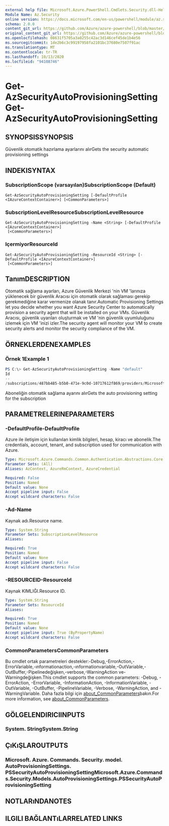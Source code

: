 ```yaml
---
external help file: Microsoft.Azure.PowerShell.Cmdlets.Security.dll-Help.xml
Module Name: Az.Security
online version: https://docs.microsoft.com/en-us/powershell/module/az.security/Get-AzSecurityAutoProvisioningSetting
schema: 2.0.0
content_git_url: https://github.com/Azure/azure-powershell/blob/master/src/Security/Security/help/Get-AzSecurityAutoProvisioningSetting.md
original_content_git_url: https://github.com/Azure/azure-powershell/blob/master/src/Security/Security/help/Get-AzSecurityAutoProvisioningSetting.md
ms.openlocfilehash: 08631f5705a3a0255c42ac3d146cef45de1b4e56
ms.sourcegitcommit: 1de2b6c3c99197958fa2101bc37680e7507f91ac
ms.translationtype: MT
ms.contentlocale: tr-TR
ms.lasthandoff: 10/13/2020
ms.locfileid: "94108746"
---
```

# <span data-ttu-id="2a112-101">Get-AzSecurityAutoProvisioningSetting</span><span class="sxs-lookup"><span data-stu-id="2a112-101">Get-AzSecurityAutoProvisioningSetting</span></span>

## <span data-ttu-id="2a112-102">SYNOPSIS</span><span class="sxs-lookup"><span data-stu-id="2a112-102">SYNOPSIS</span></span>
<span data-ttu-id="2a112-103">Güvenlik otomatik hazırlama ayarlarını alır</span><span class="sxs-lookup"><span data-stu-id="2a112-103">Gets the security automatic provisioning settings</span></span>

## <span data-ttu-id="2a112-104">INDEKI</span><span class="sxs-lookup"><span data-stu-id="2a112-104">SYNTAX</span></span>

### <span data-ttu-id="2a112-105">SubscriptionScope (varsayılan)</span><span class="sxs-lookup"><span data-stu-id="2a112-105">SubscriptionScope (Default)</span></span>
```
Get-AzSecurityAutoProvisioningSetting [-DefaultProfile <IAzureContextContainer>] [<CommonParameters>]
```

### <span data-ttu-id="2a112-106">SubscriptionLevelResource</span><span class="sxs-lookup"><span data-stu-id="2a112-106">SubscriptionLevelResource</span></span>
```
Get-AzSecurityAutoProvisioningSetting -Name <String> [-DefaultProfile <IAzureContextContainer>]
 [<CommonParameters>]
```

### <span data-ttu-id="2a112-107">Içermiyor</span><span class="sxs-lookup"><span data-stu-id="2a112-107">ResourceId</span></span>
```
Get-AzSecurityAutoProvisioningSetting -ResourceId <String> [-DefaultProfile <IAzureContextContainer>]
 [<CommonParameters>]
```

## <span data-ttu-id="2a112-108">Tanım</span><span class="sxs-lookup"><span data-stu-id="2a112-108">DESCRIPTION</span></span>
<span data-ttu-id="2a112-109">Otomatik sağlama ayarları, Azure Güvenlik Merkezi 'nin VM 'larınıza yüklenecek bir güvenlik Aracısı için otomatik olarak sağlaması gerekip gerekmediğine karar vermenize olanak tanır.</span><span class="sxs-lookup"><span data-stu-id="2a112-109">Automatic Provisioning Settings let you decide whether you want Azure Security Center to automatically provision a security agent that will be installed on your VMs.</span></span>
<span data-ttu-id="2a112-110">Güvenlik Aracısı, güvenlik uyarıları oluşturmak ve VM 'nin güvenlik uyumluluğunu izlemek için VM 'inizi izler.</span><span class="sxs-lookup"><span data-stu-id="2a112-110">The security agent will monitor your VM to create security alerts and monitor the security compliance of the VM.</span></span>

## <span data-ttu-id="2a112-111">ÖRNEKLERDEN</span><span class="sxs-lookup"><span data-stu-id="2a112-111">EXAMPLES</span></span>

### <span data-ttu-id="2a112-112">Örnek 1</span><span class="sxs-lookup"><span data-stu-id="2a112-112">Example 1</span></span>
```powershell
PS C:\> Get-AzSecurityAutoProvisioningSetting -Name "default"
Id                                                                                                                Name    AutoProvision
--                                                                                                                ----    -------------
/subscriptions/487bb485-b5b0-471e-9c0d-10717612f869/providers/Microsoft.Security/autoProvisioningSettings/default default On
```

<span data-ttu-id="2a112-113">Aboneliğin otomatik sağlama ayarını alır</span><span class="sxs-lookup"><span data-stu-id="2a112-113">Gets the auto provisioning setting for the subscription</span></span>

## <span data-ttu-id="2a112-114">PARAMETRELERINE</span><span class="sxs-lookup"><span data-stu-id="2a112-114">PARAMETERS</span></span>

### <span data-ttu-id="2a112-115">-DefaultProfile</span><span class="sxs-lookup"><span data-stu-id="2a112-115">-DefaultProfile</span></span>
<span data-ttu-id="2a112-116">Azure ile iletişim için kullanılan kimlik bilgileri, hesap, kiracı ve abonelik.</span><span class="sxs-lookup"><span data-stu-id="2a112-116">The credentials, account, tenant, and subscription used for communication with Azure.</span></span>

```yaml
Type: Microsoft.Azure.Commands.Common.Authentication.Abstractions.Core.IAzureContextContainer
Parameter Sets: (All)
Aliases: AzContext, AzureRmContext, AzureCredential

Required: False
Position: Named
Default value: None
Accept pipeline input: False
Accept wildcard characters: False
```

### <span data-ttu-id="2a112-117">-Ad</span><span class="sxs-lookup"><span data-stu-id="2a112-117">-Name</span></span>
<span data-ttu-id="2a112-118">Kaynak adı.</span><span class="sxs-lookup"><span data-stu-id="2a112-118">Resource name.</span></span>

```yaml
Type: System.String
Parameter Sets: SubscriptionLevelResource
Aliases:

Required: True
Position: Named
Default value: None
Accept pipeline input: False
Accept wildcard characters: False
```

### <span data-ttu-id="2a112-119">-RESOURCEID</span><span class="sxs-lookup"><span data-stu-id="2a112-119">-ResourceId</span></span>
<span data-ttu-id="2a112-120">Kaynak KIMLIĞI.</span><span class="sxs-lookup"><span data-stu-id="2a112-120">Resource ID.</span></span>

```yaml
Type: System.String
Parameter Sets: ResourceId
Aliases:

Required: True
Position: Named
Default value: None
Accept pipeline input: True (ByPropertyName)
Accept wildcard characters: False
```

### <span data-ttu-id="2a112-121">CommonParameters</span><span class="sxs-lookup"><span data-stu-id="2a112-121">CommonParameters</span></span>
<span data-ttu-id="2a112-122">Bu cmdlet ortak parametreleri destekler:-Debug,-ErrorAction,-ErrorVariable,-ınformationaction,-ınformationvariable,-OutVariable,-OutBuffer,-Pipelinedeğişken,-verbose,-WarningAction ve-Warningdeğişken.</span><span class="sxs-lookup"><span data-stu-id="2a112-122">This cmdlet supports the common parameters: -Debug, -ErrorAction, -ErrorVariable, -InformationAction, -InformationVariable, -OutVariable, -OutBuffer, -PipelineVariable, -Verbose, -WarningAction, and -WarningVariable.</span></span> <span data-ttu-id="2a112-123">Daha fazla bilgi için [about_CommonParameters](http://go.microsoft.com/fwlink/?LinkID=113216)bakın.</span><span class="sxs-lookup"><span data-stu-id="2a112-123">For more information, see [about_CommonParameters](http://go.microsoft.com/fwlink/?LinkID=113216).</span></span>

## <span data-ttu-id="2a112-124">GÖLGELENDIRICI</span><span class="sxs-lookup"><span data-stu-id="2a112-124">INPUTS</span></span>

### <span data-ttu-id="2a112-125">System. String</span><span class="sxs-lookup"><span data-stu-id="2a112-125">System.String</span></span>

## <span data-ttu-id="2a112-126">ÇıKıŞLAR</span><span class="sxs-lookup"><span data-stu-id="2a112-126">OUTPUTS</span></span>

### <span data-ttu-id="2a112-127">Microsoft. Azure. Commands. Security. model. AutoProvisioningSettings. PSSecurityAutoProvisioningSetting</span><span class="sxs-lookup"><span data-stu-id="2a112-127">Microsoft.Azure.Commands.Security.Models.AutoProvisioningSettings.PSSecurityAutoProvisioningSetting</span></span>

## <span data-ttu-id="2a112-128">NOTLARıNDA</span><span class="sxs-lookup"><span data-stu-id="2a112-128">NOTES</span></span>

## <span data-ttu-id="2a112-129">ILGILI BAĞLANTıLAR</span><span class="sxs-lookup"><span data-stu-id="2a112-129">RELATED LINKS</span></span>
